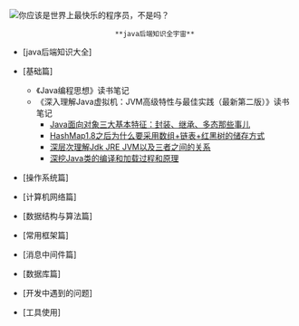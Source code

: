 ![你应该是世界上最快乐的程序员，不是吗？](https://i.loli.net/2021/04/02/dgOR9ZhtvaHG5Es.png)

                              **java后端知识全宇宙**

- [java后端知识大全]
 
- [基础篇]
  - 《Java编程思想》读书笔记
  - 《深入理解Java虚拟机：JVM高级特性与最佳实践（最新第二版）》读书笔记
    - [Java面向对象三大基本特征：封装、继承、多态那些事儿](https://mp.weixin.qq.com/s?__biz=MzUzOTAwNzI2MQ==&mid=2247484007&idx=2&sn=0e4335ee789b3e13083c4fd9771c196a&chksm=face4215cdb9cb030af49f09a6c9bb1f66e0a4db65ecd865f8edd7b406f6f3a690967b0e3dfb&token=1566474951&lang=zh_CN#rd)
    - [HashMap1.8之后为什么要采用数组+链表+红黑树的储存方式](https://mp.weixin.qq.com/s?__biz=MzUzOTAwNzI2MQ==&mid=2247483947&idx=1&sn=a39465021f8aa79ff29bc23e19126cc5&chksm=face4259cdb9cb4f6d85cde9b8f7013f33dcdf312b17a1f927a663e29f9be4294fbfc507ea97&token=1619782870&lang=zh_CN#rd)
    - [深层次理解Jdk JRE JVM以及三者之间的关系](https://mp.weixin.qq.com/s?__biz=MzUzOTAwNzI2MQ==&mid=2247483731&idx=1&sn=83238ba08f3af62a318b13a357668859&chksm=face4121cdb9c8378c70946254c6261e4e685561b8e5590aa796e445d278be440440bc03a676&token=928701946&lang=zh_CN#rd)
    - [深挖Java类的编译和加载过程和原理](https://mp.weixin.qq.com/s?__biz=MzUzOTAwNzI2MQ==&mid=2247484007&idx=1&sn=382452244857480453af3727e263458b&chksm=face4215cdb9cb039a707bf787fc2273c2e1a6f7aebf3ff2e7c7c073242ead72e0a62da80b20&token=1566474951&lang=zh_CN#rd)
- [操作系统篇]
- [计算机网络篇]
- [数据结构与算法篇]
- [常用框架篇]
- [消息中间件篇]
- [数据库篇]
- [开发中遇到的问题]
- [工具使用]

  
